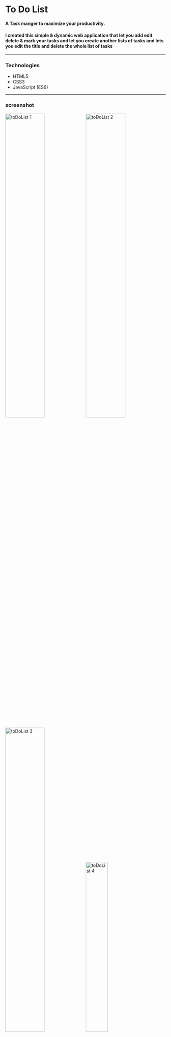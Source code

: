 # To Do List 
**A Task manger to maximize your productivity.**
#### I created this simple & dynamic web application that let you add edit delete & mark your tasks and let you create another lists of tasks and lets you edit the title and delete     the whole list of tasks

---

### Technologies

- HTML5
- CSS3
- JavaScript (ES6)

---

### screenshot

<img src="https://wuzzuf.s3.eu-west-1.amazonaws.com/files/talent_projects/123042927860ef4dce11ec4.png" width="49.5%" height="49.5%" alt="toDoList 1">

<img src="https://wuzzuf.s3.eu-west-1.amazonaws.com/files/talent_projects/50716557760ef4dce201e3.png" width="49.5%" height="49.5%" alt="toDoList 2">

<img src="https://wuzzuf.s3.eu-west-1.amazonaws.com/files/talent_projects/100141395260ef4de096949.png" width="49.5%" height="49.5%" alt="toDoList 3">

<img src="https://wuzzuf.s3.eu-west-1.amazonaws.com/files/talent_projects/115982432060ef4de06d205.png" width="37%" alt="toDoList 4">

---

### Contributors 

- [Osama Yusuf](https://github.com/Osama-Yusuf)
- [3amrabdelwahab](https://github.com/3amrabdelwahab)

---

### License & copywrite

- © Osama Yusuf, Frontend web developer.
